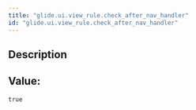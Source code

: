 ```yaml
---
title: "glide.ui.view_rule.check_after_nav_handler"
id: "glide.ui.view_rule.check_after_nav_handler"
---
```

## Description



## Value: 
```
true
```